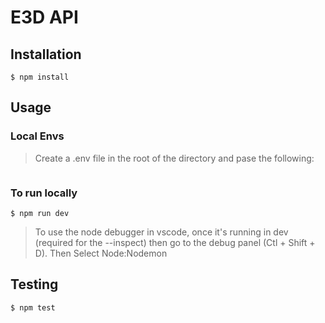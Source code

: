# E3D API

## Installation

```
$ npm install
```

## Usage

### Local Envs
> Create a .env file in the root of the directory and pase the following:

```

```

###  To run locally
```
$ npm run dev
```

> To use the node debugger in vscode, once it's running in dev (required for the --inspect) then go to the debug panel (Ctl + Shift + D). Then Select Node:Nodemon

## Testing

```
$ npm test
```

